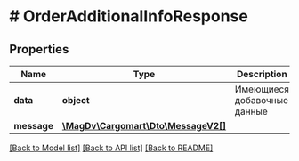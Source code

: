 # # OrderAdditionalInfoResponse

## Properties

Name | Type | Description | Notes
------------ | ------------- | ------------- | -------------
**data** | **object** | Имеющиеся добавочные данные |
**message** | [**\MagDv\Cargomart\Dto\MessageV2[]**](MessageV2.md) |  | [optional]

[[Back to Model list]](../../README.md#models) [[Back to API list]](../../README.md#endpoints) [[Back to README]](../../README.md)
